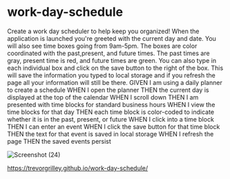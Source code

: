 # work-day-schedule
Create a work day scheduler to help keep you organized! When the application is launched you're greeted with the current day and date. You will also see time boxes going from 9am-5pm. The boxes are color coordinated with the past,present, and future times. The past times are gray, present time is red, and future times are green. You can also type in each individual box and click on the save button to the right of the box. This will save the information you typed to local storage and if you refresh the page all your information will still be there.
GIVEN I am using a daily planner to create a schedule
WHEN I open the planner
THEN the current day is displayed at the top of the calendar
WHEN I scroll down
THEN I am presented with time blocks for standard business hours
WHEN I view the time blocks for that day
THEN each time block is color-coded to indicate whether it is in the past, present, or future
WHEN I click into a time block
THEN I can enter an event
WHEN I click the save button for that time block
THEN the text for that event is saved in local storage
WHEN I refresh the page
THEN the saved events persist

![Screenshot (24)](https://user-images.githubusercontent.com/106637198/182501431-0db26549-148d-4455-8a78-7cf55922e4ed.png)

https://trevorgrilley.github.io/work-day-schedule/
